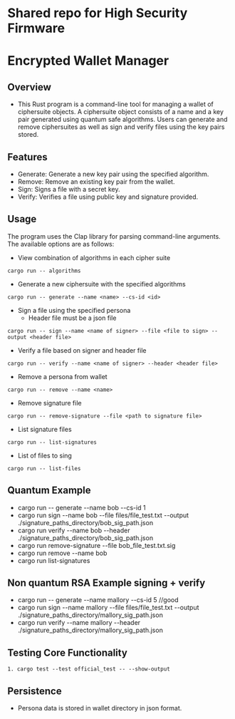# Shared repo for High Security Firmware

# Encrypted Wallet Manager

## Overview
- This Rust program is a command-line tool for managing a wallet of ciphersuite objects. A ciphersuite object consists of a name and a key pair generated using quantum safe algorithms. Users can generate and remove ciphersuites as well as sign and verify files using the key pairs stored.

## Features
- Generate: Generate a new key pair using the specified algorithm.
- Remove: Remove an existing key pair from the wallet.
- Sign: Signs a file with a secret key.
- Verify: Verifies a file using public key and signature provided.


## Usage
The program uses the Clap library for parsing command-line arguments. The available options are as follows:

* View combination of algorithms in each cipher suite
```
cargo run -- algorithms
```

* Generate a new ciphersuite with the specified algorithms
```
cargo run -- generate --name <name> --cs-id <id>
```

* Sign a file using the specified persona
    * Header file must be a json file
```
cargo run -- sign --name <name of signer> --file <file to sign> --output <header file>
```

* Verify a file based on signer and header file
```
cargo run -- verify --name <name of signer> --header <header file>
```

* Remove a persona from wallet
```
cargo run -- remove --name <name>
```

* Remove signature file
```
cargo run -- remove-signature --file <path to signature file>
```

* List signature files
```
cargo run -- list-signatures
```
* List of files to sing
```
cargo run -- list-files
```

## Quantum Example
* cargo run -- generate --name bob --cs-id 1
* cargo run sign --name bob --file files/file_test.txt --output ./signature_paths_directory/bob_sig_path.json
* cargo run verify --name bob --header ./signature_paths_directory/bob_sig_path.json
* cargo run remove-signature --file bob_file_test.txt.sig
* cargo run remove --name bob
* cargo run list-signatures  

## Non quantum RSA Example signing + verify
* cargo run -- generate --name mallory --cs-id 5 //good
* cargo run sign --name mallory --file files/file_test.txt --output ./signature_paths_directory/mallory_sig_path.json
* cargo run verify --name mallory --header ./signature_paths_directory/mallory_sig_path.json

## Testing Core Functionality 
    1. cargo test --test official_test -- --show-output  

## Persistence
- Persona data is stored in wallet directory in json format. 
